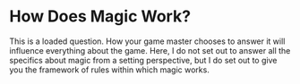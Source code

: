 # How Does Magic Work?

This is a loaded question. How your game master chooses to answer it will influence everything about the game. Here, I do not set out to answer all the specifics about magic from a setting perspective, but I do set out to give you the framework of rules within which magic works.
